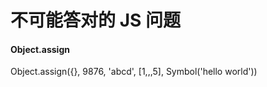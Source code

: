 # 不可能答对的 JS 问题

#### Object.assign

Object.assign({}, 9876, 'abcd', [1,,,5], Symbol('hello world'))
